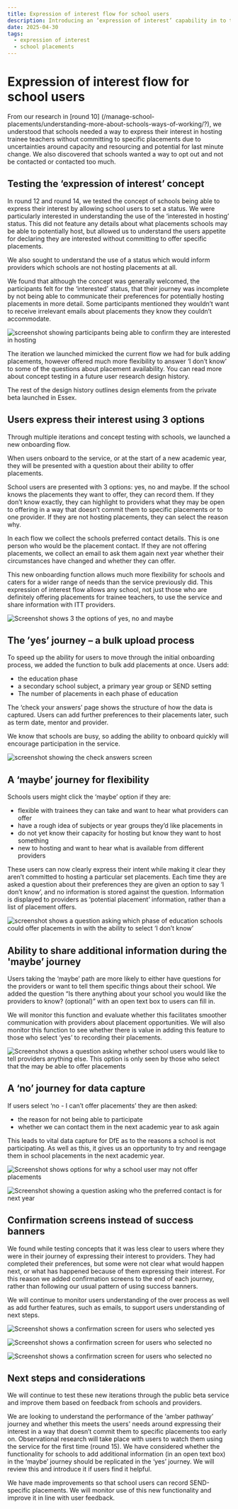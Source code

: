 ```yaml
---
title: Expression of interest flow for school users
description: Introducing an ‘expression of interest’ capability in to the Manage school placements service
date: 2025-04-30
tags:
  - expression of interest
  - school placements
---
```


# Expression of interest flow for school users

From our research in [round 10] (/manage-school-placements/understanding-more-about-schools-ways-of-working/?), we understood that schools needed a way to express their interest in hosting trainee teachers without committing to specific placements due to uncertainties around capacity and resourcing and potential for last minute change. We also discovered that schools wanted a way to opt out and not be contacted or contacted too much.

## Testing the ‘expression of interest’ concept

In round 12 and round 14, we tested the concept of schools being able to express their interest by allowing school users to set a status. We were particularly interested in understanding the use of the ‘interested in hosting’ status. This did not feature any details about what placements schools may be able to potentially host, but allowed us to understand the users appetite for declaring they are interested without committing to offer specific placements.

We also sought to understand the use of a status which would inform providers which schools are not hosting placements at all.

We found that although the concept was generally welcomed, the participants felt for the ‘interested’ status, that their journey was incomplete by not being able to communicate their preferences for potentially hosting placements in more detail. Some participants mentioned they wouldn’t want to receive irrelevant emails about placements they know they couldn’t accommodate.

![screenshot showing participants being able to confirm they are interested in hosting](a-amber-testing-question.png "Screenshot shows what participants in testing saw if they expressed an interest in ‘maybe’ hosting")

The iteration we launched mimicked the current flow we had for bulk adding placements, however offered much more flexibility to answer ‘I don’t know’ to some of the questions about placement availability. You can read more about concept testing in a future user research design history.

The rest of the design history outlines design elements from the private beta launched in Essex.

## Users express their interest using 3 options

Through multiple iterations and concept testing with schools, we launched a new onboarding flow.

When users onboard to the service, or at the start of a new academic year, they will be presented with a question about their ability to offer placements.

School users are presented with 3 options: yes, no and maybe. If the school knows the placements they want to offer, they can record them. If they don’t know exactly, they can highlight to providers what they may be open to offering in a way that doesn’t commit them to specific placements or to one provider. If they are not hosting placements, they can select the reason why.

In each flow we collect the schools preferred contact details. This is one person who would be the placement contact. If they are not offering placements, we collect an email to ask them again next year whether their circumstances have changed and whether they can offer.

This new onboarding function allows much more flexibility for schools and caters for a wider range of needs than the service previously did. This expression of interest flow allows any school, not just those who are definitely offering placements for trainee teachers, to use the service and share information with ITT providers.

![Screenshot shows 3 the options of yes, no and maybe](b-eoi-flow.png "Screenshot shows the 3 options presented to school users based on their certainty")

## The ’yes’ journey – a bulk upload process

To speed up the ability for users to move through the initial onboarding process, we added the function to bulk add placements at once. Users add:

- the education phase
- a secondary school subject, a primary year group or SEND setting
- The number of placements in each phase of education

The ‘check your answers’ page shows the structure of how the data is captured. Users can add further preferences to their placements later, such as term date, mentor and provider.

We know that schools are busy, so adding the ability to onboard quickly will encourage participation in the service.

![screenshot showing the check answers screen](c-check-answers-q.png "Check answers screen")

## A ‘maybe’ journey for flexibility

Schools users might click the ‘maybe’ option if they are:

- flexible with trainees they can take and want to hear what providers can offer
- have a rough idea of subjects or year groups they’d like placements in
- do not yet know their capacity for hosting but know they want to host something
- new to hosting and want to hear what is available from different providers

These users can now clearly express their intent while making it clear they aren’t committed to hosting a particular set placements. Each time they are asked a question about their preferences they are given an option to say ‘I don’t know’, and no information is stored against the question. Information is displayed to providers as ‘potential placement’ information, rather than a list of placement offers.

![screenshot shows a question asking which phase of education schools could offer placements in with the ability to select ‘I don’t know’](d-amber-flow-example.png "A question to confirm the phase of education with an option to select ‘I don’t know’")

## Ability to share additional information during the 'maybe’ journey

Users taking the ‘maybe’ path are more likely to either have questions for the providers or want to tell them specific things about their school. We added the question “Is there anything about your school you would like the providers to know? (optional)” with an open text box to users can fill in.

We will monitor this function and evaluate whether this facilitates smoother communication with providers about placement opportunities. We will also monitor this function to see whether there is value in adding this feature to those who select ‘yes’ to recording their placements.

![Screenshot shows a question asking whether school users would like to tell providers anything else. This option is only seen by those who select that the may be able to offer placements](e-amber-anything-want-to-know.png "Screenshot shows a question asking whether school users would like to tell providers anything else. This option is only seen by those who select that the may be able to offer placements")

## A ‘no’ journey for data capture
If users select ‘no - I can’t offer placements’ they are then asked:

- the reason for not being able to participate
- whether we can contact them in the next academic year to ask again

This leads to vital data capture for DfE as to the reasons a school is not participating. As well as this, it gives us an opportunity to try and reengage them in school placements in the next academic year.

![Screenshot shows options for why a school user may not offer placements](f-a-red-path.png "options for why a school user may not offer placements")

![Screenshot showing a question asking who the preferred contact is for next year](g-b-redpath.png "School users are asked for a contact for next year")

## Confirmation screens instead of success banners

We found while testing concepts that it was less clear to users where they were in their journey of expressing their interest to providers. They had completed their preferences, but some were not clear what would happen next, or what has happened because of them expressing their interest. For this reason we added confirmation screens to the end of each journey, rather than following our usual pattern of using success banners.

We will continue to monitor users understanding of the over process as well as add further features, such as emails, to support users understanding of next steps.

![Screenshot shows a confirmation screen for users who selected yes](h-a-green-confirmation-screen.png "Confirmation screen for users who selected 'yes'")

![Screenshot shows a confirmation screen for users who selected no](i-b-amber-confirmation-screen.png " Confirmation screen for users who selected 'maybe'")

![Screenshot shows a confirmation screen for users who selected no](j-c-red-confirmation-screen.png "Confirmation screen for users who selected 'no'")

## Next steps and considerations

We will continue to test these new iterations through the public beta service and improve them based on feedback from schools and providers.

We are looking to understand the performance of the ‘amber pathway’ journey and whether this meets the users' needs around expressing their interest in a way that doesn’t commit them to specific placements too early on. Observational research will take place with users to watch them using the service for the first time (round 15). We have considered whether the functionality for schools to add additional information (in an open text box) in the ‘maybe’ journey should be replicated in the ‘yes’ journey. We will review this and introduce it if users find it helpful.

We have made improvements so that school users can record SEND-specific placements. We will monitor use of this new functionality and improve it in line with user feedback.

